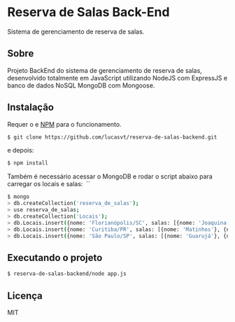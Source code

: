 # Reserva de Salas Back-End
Sistema de gerenciamento de reserva de salas.

## Sobre
Projeto BackEnd do sistema de gerenciamento de reserva de salas, desenvolvido totalmente em JavaScript utilizando NodeJS com ExpressJS e banco de dados NoSQL MongoDB com Mongoose.

## Instalação
Requer o [](https://nodejs.org/) e [NPM](https://www.npmjs.com/) para o funcionamento.

```sh
$ git clone https://github.com/lucasvt/reserva-de-salas-backend.git
```
e depois:  
```sh
$ npm install
```
Também é necessário acessar o MongoDB e rodar o script abaixo para carregar os locais e salas:  ``
```sh
$ mongo
> db.createCollection('reserva_de_salas');
> use reserva_de_salas;
> db.createCollection('Locais');
> db.Locais.insert({nome: 'Florianópolis/SC', salas: [{nome: 'Joaquina'}, {nome: 'Ingleses'}, {nome: 'Jurerê'}], criadoEm: new Date()});
> db.Locais.insert({nome: 'Curitiba/PR', salas: [{nome: 'Matinhos'}, {nome: 'Caiobá'}, {nome: 'Guaratuba'}], criadoEm: new Date()});
> db.Locais.insert({nome: 'São Paulo/SP', salas: [{nome: 'Guarujá'}, {nome: 'Ubatuba'}, {nome: 'Ilhabela'}], criadoEm: new Date()});
```  

## Executando o projeto  
```sh
$ reserva-de-salas-backend/node app.js
```

## Licença  
MIT


